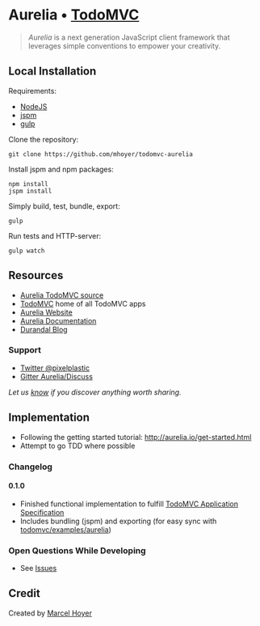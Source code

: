 # Aurelia • [TodoMVC](http://todomvc.com)

> *Aurelia* is a next generation JavaScript client framework that leverages simple conventions to empower your creativity.

## Local Installation

Requirements:

- [NodeJS](http://nodejs.org/download/)
- [jspm](http://jspm.io/)
- [gulp](http://gulpjs.com/)

Clone the repository:

    git clone https://github.com/mhoyer/todomvc-aurelia

Install jspm and npm packages:

    npm install
    jspm install

Simply build, test, bundle, export:

    gulp

Run tests and HTTP-server:

    gulp watch

## Resources

- [Aurelia TodoMVC source](https://github.com/mhoyer/todomvc-aurelia)
- [TodoMVC](https://github.com/tastejs/todomvc) home of all TodoMVC apps
- [Aurelia Website](http://aurelia.io/)
- [Aurelia Documentation](http://aurelia.io/docs.html)
- [Durandal Blog](http://blog.durandal.io/)

### Support

- [Twitter @pixelplastic](http://twitter.com/pixelplastic)
- [Gitter Aurelia/Discuss](https://gitter.im/Aurelia/Discuss)

*Let us [know](https://github.com/tastejs/todomvc/issues) if you discover anything worth sharing.*

## Implementation

- Following the getting started tutorial: http://aurelia.io/get-started.html
- Attempt to go TDD where possible

### Changelog

#### 0.1.0

- Finished functional implementation to fulfill [TodoMVC Application Specification](https://github.com/tastejs/todomvc/blob/master/app-spec.md)
- Includes bundling (jspm) and exporting (for easy sync with [todomvc/examples/aurelia](https://github.com/tastejs/todomvc/tree/master/examples/aurelia))

### Open Questions While Developing

- See [Issues](https://github.com/mhoyer/todomvc-aurelia/issues/)

## Credit

Created by [Marcel Hoyer](http://marcelhoyer.de)
